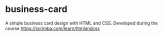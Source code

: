 # business-card
A simple business card design with HTML and CSS.
Developed during the course https://scrimba.com/learn/htmlandcss
